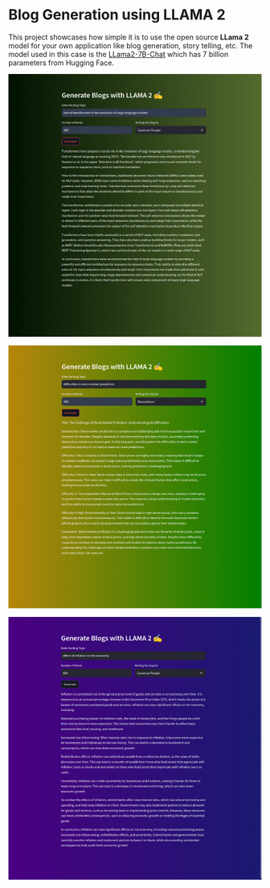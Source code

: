 # Blog Generation using LLAMA 2 

This project showcases how simple it is to use the open source **LLama 2** model for your own application like blog generation, story telling, etc. 
The model used in this case is the [LLama2-7B-Chat](https://huggingface.co/TheBloke/Llama-2-7B-Chat-GGML) which has 7 billion parameters 
from Hugging Face.

![Sample 1](/images/sample-1.png)

![Sample 2](/images/sample-2.png)

![Sample 3](/images/sample-3.png)
